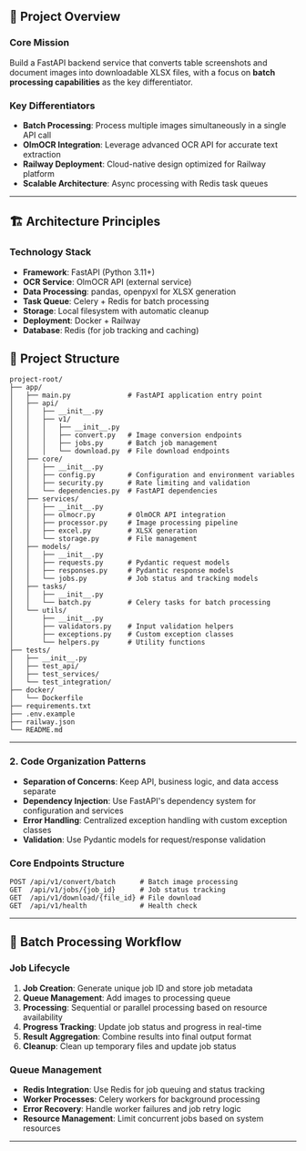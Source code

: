 

## 🎯 Project Overview

### Core Mission
Build a FastAPI backend service that converts table screenshots and document images into downloadable XLSX files, with a focus on **batch processing capabilities** as the key differentiator.

### Key Differentiators
- **Batch Processing**: Process multiple images simultaneously in a single API call
- **OlmOCR Integration**: Leverage advanced OCR API for accurate text extraction
- **Railway Deployment**: Cloud-native design optimized for Railway platform
- **Scalable Architecture**: Async processing with Redis task queues

---

## 🏗️ Architecture Principles

### Technology Stack
- **Framework**: FastAPI (Python 3.11+)
- **OCR Service**: OlmOCR API (external service)
- **Data Processing**: pandas, openpyxl for XLSX generation
- **Task Queue**: Celery + Redis for batch processing
- **Storage**: Local filesystem with automatic cleanup
- **Deployment**: Docker + Railway
- **Database**: Redis (for job tracking and caching)



## 📁 Project Structure

```
project-root/
├── app/
│   ├── main.py              # FastAPI application entry point
│   ├── api/
│   │   ├── __init__.py
│   │   ├── v1/
│   │   │   ├── __init__.py
│   │   │   ├── convert.py   # Image conversion endpoints
│   │   │   ├── jobs.py      # Batch job management
│   │   │   └── download.py  # File download endpoints
│   ├── core/
│   │   ├── __init__.py
│   │   ├── config.py        # Configuration and environment variables
│   │   ├── security.py      # Rate limiting and validation
│   │   └── dependencies.py  # FastAPI dependencies
│   ├── services/
│   │   ├── __init__.py
│   │   ├── olmocr.py        # OlmOCR API integration
│   │   ├── processor.py     # Image processing pipeline
│   │   ├── excel.py         # XLSX generation
│   │   └── storage.py       # File management
│   ├── models/
│   │   ├── __init__.py
│   │   ├── requests.py      # Pydantic request models
│   │   ├── responses.py     # Pydantic response models
│   │   └── jobs.py          # Job status and tracking models
│   ├── tasks/
│   │   ├── __init__.py
│   │   └── batch.py         # Celery tasks for batch processing
│   └── utils/
│       ├── __init__.py
│       ├── validators.py    # Input validation helpers
│       ├── exceptions.py    # Custom exception classes
│       └── helpers.py       # Utility functions
├── tests/
│   ├── __init__.py
│   ├── test_api/
│   ├── test_services/
│   └── test_integration/
├── docker/
│   └── Dockerfile
├── requirements.txt
├── .env.example
├── railway.json
└── README.md
```

---


### 2. Code Organization Patterns
- **Separation of Concerns**: Keep API, business logic, and data access separate
- **Dependency Injection**: Use FastAPI's dependency system for configuration and services
- **Error Handling**: Centralized exception handling with custom exception classes
- **Validation**: Use Pydantic models for request/response validation




### Core Endpoints Structure
```
POST /api/v1/convert/batch      # Batch image processing
GET  /api/v1/jobs/{job_id}      # Job status tracking
GET  /api/v1/download/{file_id} # File download
GET  /api/v1/health             # Health check
```


---


## 🔄 Batch Processing Workflow

### Job Lifecycle
1. **Job Creation**: Generate unique job ID and store job metadata
2. **Queue Management**: Add images to processing queue
3. **Processing**: Sequential or parallel processing based on resource availability
4. **Progress Tracking**: Update job status and progress in real-time
5. **Result Aggregation**: Combine results into final output format
6. **Cleanup**: Clean up temporary files and update job status

### Queue Management
- **Redis Integration**: Use Redis for job queuing and status tracking
- **Worker Processes**: Celery workers for background processing
- **Error Recovery**: Handle worker failures and job retry logic
- **Resource Management**: Limit concurrent jobs based on system resources

---